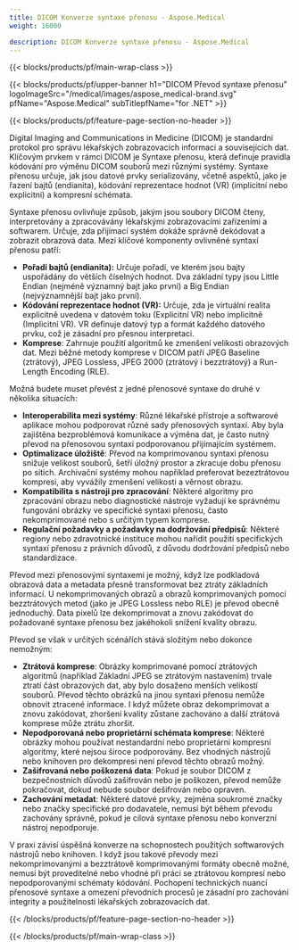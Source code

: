 ```yaml
---
title: DICOM Konverze syntaxe přenosu - Aspose.Medical
weight: 16000

description: DICOM Konverze syntaxe přenosu - Aspose.Medical
---
```


{{< blocks/products/pf/main-wrap-class >}}

{{< blocks/products/pf/upper-banner h1="DICOM Převod syntaxe přenosu" logoImageSrc="/medical/images/aspose_medical-brand.svg" pfName="Aspose.Medical" subTitlepfName="for .NET" >}}

{{< blocks/products/pf/feature-page-section-no-header >}}

<p>Digital Imaging and Communications in Medicine (DICOM) je standardní protokol pro správu lékařských zobrazovacích informací a souvisejících dat. Klíčovým prvkem v rámci DICOM je Syntaxe přenosu, která definuje pravidla kódování pro výměnu DICOM souborů mezi různými systémy. Syntaxe přenosu určuje, jak jsou datové prvky serializovány, včetně aspektů, jako je řazení bajtů (endianita), kódování reprezentace hodnot (VR) (implicitní nebo explicitní) a kompresní schémata.</p>

<p>Syntaxe přenosu ovlivňuje způsob, jakým jsou soubory DICOM čteny, interpretovány a zpracovávány lékařskými zobrazovacími zařízeními a softwarem. Určuje, zda přijímací systém dokáže správně dekódovat a zobrazit obrazová data. Mezi klíčové komponenty ovlivněné syntaxí přenosu patří:</p>

<ul>

<li><b>Pořadí bajtů (endianita):</b> Určuje pořadí, ve kterém jsou bajty uspořádány do větších číselných hodnot. Dva základní typy jsou Little Endian (nejméně významný bajt jako první) a Big Endian (nejvýznamnější bajt jako první).</li>

<li><b>Kódování reprezentace hodnot (VR):</b> Určuje, zda je virtuální realita explicitně uvedena v datovém toku (Explicitní VR) nebo implicitně (Implicitní VR). VR definuje datový typ a formát každého datového prvku, což je zásadní pro přesnou interpretaci.</li>

<li><b>Komprese</b>: Zahrnuje použití algoritmů ke zmenšení velikosti obrazových dat. Mezi běžné metody komprese v DICOM patří JPEG Baseline (ztrátový), JPEG Lossless, JPEG 2000 (ztrátový i bezztrátový) a Run-Length Encoding (RLE).</li>

</ul>

<p>Možná budete muset převést z jedné přenosové syntaxe do druhé v několika situacích:</p>

<ul>

<li><b>Interoperabilita mezi systémy</b>: Různé lékařské přístroje a softwarové aplikace mohou podporovat různé sady přenosových syntaxí. Aby byla zajištěna bezproblémová komunikace a výměna dat, je často nutný převod na přenosovou syntaxi podporovanou přijímajícím systémem.</li>

<li><b>Optimalizace úložiště</b>: Převod na komprimovanou syntaxi přenosu snižuje velikost souborů, šetří úložný prostor a zkracuje dobu přenosu po sítích. Archivační systémy mohou například preferovat bezeztrátovou kompresi, aby vyvážily zmenšení velikosti a věrnost obrazu.</li>

<li><b>Kompatibilita s nástroji pro zpracování</b>: Některé algoritmy pro zpracování obrazu nebo diagnostické nástroje vyžadují ke správnému fungování obrázky ve specifické syntaxi přenosu, často nekomprimované nebo s určitým typem komprese.</li>

<li><b>Regulační požadavky a požadavky na dodržování předpisů</b>: Některé regiony nebo zdravotnické instituce mohou nařídit použití specifických syntaxí přenosu z právních důvodů, z důvodu dodržování předpisů nebo standardizace.</li>

</ul>

<p>Převod mezi přenosovými syntaxemi je možný, když lze podkladová obrazová data a metadata přesně transformovat bez ztráty základních informací. U nekomprimovaných obrazů a obrazů komprimovaných pomocí bezztrátových metod (jako je JPEG Lossless nebo RLE) je převod obecně jednoduchý. Data pixelů lze dekomprimovat a znovu zakódovat do požadované syntaxe přenosu bez jakéhokoli snížení kvality obrazu.</p>

<p>Převod se však v určitých scénářích stává složitým nebo dokonce nemožným:</p>

<ul>
<li><b>Ztrátová komprese</b>: Obrázky komprimované pomocí ztrátových algoritmů (například Základní JPEG se ztrátovým nastavením) trvale ztratí část obrazových dat, aby bylo dosaženo menších velikostí souborů. Převod těchto obrázků na jinou syntaxi přenosu nemůže obnovit ztracené informace. I když můžete obraz dekomprimovat a znovu zakódovat, zhoršení kvality zůstane zachováno a další ztrátová komprese může ztrátu zhoršit.</li>

<li><b>Nepodporovaná nebo proprietární schémata komprese</b>: Některé obrázky mohou používat nestandardní nebo proprietární kompresní algoritmy, které nejsou široce podporovány. Bez vhodných nástrojů nebo knihoven pro dekompresi není převod těchto obrazů možný.</li>

<li><b>Zašifrovaná nebo poškozená data</b>: Pokud je soubor DICOM z bezpečnostních důvodů zašifrován nebo je poškozen, převod nemůže pokračovat, dokud nebude soubor dešifrován nebo opraven.</li>

<li><b>Zachování metadat</b>: Některé datové prvky, zejména soukromé značky nebo značky specifické pro dodavatele, nemusí být během převodu zachovány správně, pokud je cílová syntaxe přenosu nebo konverzní nástroj nepodporuje.</li>

</ul>

<p>V praxi závisí úspěšná konverze na schopnostech použitých softwarových nástrojů nebo knihoven. I když jsou takové převody mezi nekomprimovanými a bezztrátově komprimovanými formáty obecně možné, nemusí být proveditelné nebo vhodné při práci se ztrátovou kompresí nebo nepodporovanými schématy kódování. Pochopení technických nuancí přenosové syntaxe a omezení převodních procesů je zásadní pro zachování integrity a použitelnosti lékařských zobrazovacích dat.</p>

{{< /blocks/products/pf/feature-page-section-no-header >}}

{{< /blocks/products/pf/main-wrap-class >}}